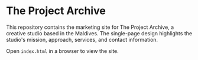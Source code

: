 # The Project Archive

This repository contains the marketing site for The Project Archive, a creative studio based in the Maldives. The single-page design highlights the studio's mission, approach, services, and contact information.

Open `index.html` in a browser to view the site.

